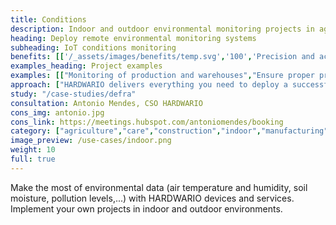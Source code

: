 ```yaml
---
title: Conditions
description: Indoor and outdoor environmental monitoring projects in agriculture, industry, food processing, and smart business and household projects.
heading: Deploy remote environmental monitoring systems
subheading: IoT conditions monitoring
benefits: [['/_assets/images/benefits/temp.svg','100','Precision and accuracy','Collect precise data regularly and in many places. It will be available online for auditing and analysis.'],['/_assets/images/benefits/simple.svg','75','Streamline, and reduce costs','Remote monitoring operates 24/7 and reduces the number of necessary calls and streamlines processes.'],['/_assets/images/benefits/scalable.svg','100','Improving the environment','Data-based optimisation improves the environment for storage, production, agriculture, or animal husbandry.']]
examples_heading: Project examples
examples: [["Monitoring of production and warehouses","Ensure proper production and storage conditions—data for online monitoring, deviation alerts and auditing."],["Animal environment monitoring","Monitor temperature, humidity, nitrogen oxides and other variables to ensure ideal livestock conditions."],["Smart office environment monitoring","Monitor temperature, humidity, lighting, CO2 and VOC to optimise the environment, productivity and consumption."],["Monitoring of freezers and&nbsp;coolers","Monitor temperature for process compliance and to optimise power consumption."],["Monitoring vineyard conditions","Monitor weather conditions, rainfall, soil and air temperature and humidity to improve crop quality and reduce costs."]]
approach: ["HARDWARIO delivers everything you need to deploy a successful IoT environmental monitoring project - from devices to cloud environments and APIs.","Our products and services include IoT devices and sensors, easily connected from anywhere to the Internet via LPWAN networks, connectivity, cloud-based device management and APIs for integration with other systems."]
study: "/case-studies/defra"
consultation: Antonio Mendes, CSO HARDWARIO
cons_img: antonio.jpg
cons_link: https://meetings.hubspot.com/antoniomendes/booking
category: ["agriculture","care","construction","indoor","manufacturing","outdoor","retail"]
image_preview: /use-cases/indoor.png
weight: 10
full: true
---
```


Make the most of environmental data (air temperature and humidity, soil moisture, pollution levels,...) with HARDWARIO devices and services. Implement your own projects in indoor and outdoor environments.
